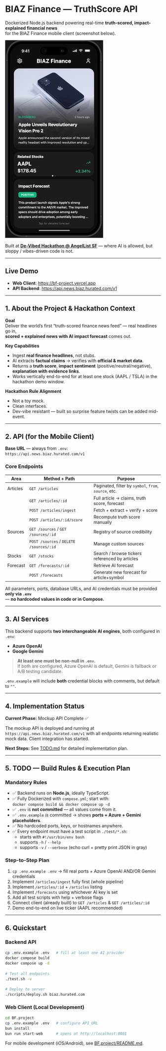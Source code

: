 # BIAZ Finance — TruthScore API

Dockerized Node.js backend powering real-time **truth-scored, impact-explained financial news**  
for the BIAZ Finance mobile client (screenshot below).

![BIAZ Finance mobile client](https://github.com/Hack-a-tons/BIAZ-Finance/blob/main/images/screenshot.jpg?raw=true)

Built at [**De-Vibed Hackathon @ AngelList SF**](https://luma.com/dj3k3tri) — where AI is allowed, but sloppy / vibes-driven code is not.

---

## Live Demo

- **Web Client**: https://bf-project.vercel.app
- **API Backend**: https://api.news.biaz.hurated.com/v1

---

## 1. About the Project & Hackathon Context

**Goal**  
Deliver the world’s first “truth-scored finance news feed” — real headlines go in,  
**scored + explained news with AI impact forecast** comes out.

**Key Capabilities**  
- Ingest **real finance headlines**, not stubs.  
- AI extracts **factual claims** → verifies with **official & market data**.  
- Returns a **truth score**, **impact sentiment** (positive/neutral/negative), **explanation with evidence links**.  
- Works vertically end-to-end for at least one stock (AAPL / TSLA) in the hackathon demo window.

**Hackathon Rule Alignment**  
- Not a toy mock.  
- Clean interfaces.  
- Dev-vibe resistant — built so surprise feature twists can be added mid-event.

---

## 2. API (for the Mobile Client)

**Base URL** — always from `.env`:  
`https://api.news.biaz.hurated.com/v1`

### Core Endpoints

| Area | Method + Path | Purpose |
|------|----------------|---------|
| Articles | `GET /articles` | Paginated, filter by `symbol`, `from`, `source`, etc. |
|          | `GET /articles/:id` | Full article → claims, truth score, forecast |
|          | `POST /articles/ingest` | Fetch + extract + verify + score |
|          | `POST /articles/:id/score` | Recompute truth score manually |
| Sources  | `GET /sources` / `GET /sources/:id` | Registry of source credibility |
|          | `POST /sources` / `DELETE /sources/:id` | Manage custom sources |
| Stocks   | `GET /stocks` | Search / browse tickers referenced by articles |
| Forecast | `GET /forecasts/:id` | Retrieve AI forecast |
|          | `POST /forecasts` | Generate new forecast for article+symbol |

All parameters, ports, database URLs, and AI credentials must be provided **only via `.env`**  
— **no hardcoded values in code or in Compose.**

---

## 3. AI Services

This backend supports **two interchangeable AI engines**, both configured in `.env`:

- **Azure OpenAI**
- **Google Gemini**

> **At least one must be non-null in `.env`.**  
> If both are configured, Azure OpenAI is default, Gemini is fallback or A/B testing candidate.

`.env.example` will include **both** credential blocks with comments, but default to `""`.

---

## 4. Implementation Status

**Current Phase:** Mockup API Complete ✅

The mockup API is deployed and running at `https://api.news.biaz.hurated.com/v1` with all endpoints returning realistic mock data. Client integration has started.

**Next Steps:** See [TODO.md](TODO.md) for detailed implementation plan.

---

## 5. TODO — Build Rules & Execution Plan

### Mandatory Rules

- ✅ Backend runs on **Node.js**, ideally TypeScript.
- ✅ Fully Dockerized with `compose.yml`; start with:  
  `docker compose build && docker compose up -d`
- ✅ `.env` is **not committed** — all values come from it.  
- ✅ `.env.example` *is* committed → shows **ports + Azure + Gemini placeholders**.
- ✅ No hardcoded ports, keys, or hostnames anywhere.
- ✅ Every endpoint must have a test script in `./test/*.sh`:
  - starts with `#!/usr/bin/env bash`
  - supports `-h` / `--help`
  - supports `-v` / `--verbose` (echo curl + pretty print JSON in gray)

### Step-to-Step Plan

1. `cp .env.example .env` → fill real ports + Azure OpenAI AND/OR Gemini credentials  
2. Implement `/articles/ingest` fully first (whole pipeline)  
3. Implement `/articles/:id` + `/articles` listing  
4. Implement `/forecasts` using whichever AI key is set  
5. Add all test scripts with help + verbose flags  
6. Connect client (already built) to `GET /articles` & `GET /articles/:id`  
7. Demo end-to-end on live ticker (AAPL recommended)

---

## 6. Quickstart

### Backend API

```bash
cp .env.example .env   # fill at least one AI provider
docker compose build
docker compose up -d

# Test all endpoints
./test.sh -v

# Deploy to server
./scripts/deploy.sh biaz.hurated.com
```

### Web Client (Local Development)

```bash
cd BF.project
cp .env.example .env   # configure API_URL
bun install
bun run start-web      # opens at http://localhost:8081
```

For mobile development (iOS/Android), see [BF.project/README.md](./BF.project/README.md).
